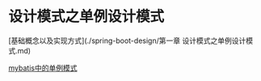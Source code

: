 # 设计模式之单例设计模式

[基础概念以及实现方式](./spring-boot-design/第一章 设计模式之单例设计模式.md)

[mybatis中的单例模式](./spring-boot-design/mybatis中的单例模式.md)

